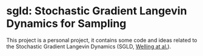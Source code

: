 # sgld: Stochastic Gradient Langevin Dynamics for Sampling

This project is a personal project, it contains some code and ideas related to the Stochastic Gradient Langevin Dynamics (SGLD, [Welling at al.](https://dl.acm.org/doi/10.5555/3104482.3104568)).
